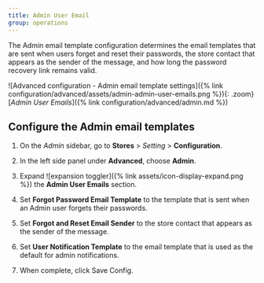 ```yaml
---
title: Admin User Email
group: operations
---
```


The Admin email template configuration determines the email templates that are sent when users forget and reset their passwords, the store contact that appears as the sender of the message, and how long the password recovery link remains valid.

![Advanced configuration - Admin email template settings]({% link configuration/advanced/assets/admin-admin-user-emails.png %}){: .zoom}
[_Admin User Emails_]({% link configuration/advanced/admin.md %})

## Configure the Admin email templates

1. On the _Admin_ sidebar, go to **Stores** > _Setting_ > **Configuration**.

1. In the left side panel under **Advanced**, choose **Admin**.

1. Expand ![expansion toggler]({% link assets/icon-display-expand.png %}) the **Admin User Emails** section.

1. Set **Forgot Password Email Template** to the template that is sent when an Admin user forgets their passwords.

1. Set **Forgot and Reset Email Sender** to the store contact that appears as the sender of the message.

1. Set **User Notification Template** to the email template that is used as the default for admin notifications.

1. When complete, click <span class="btn">Save Config</span>.
